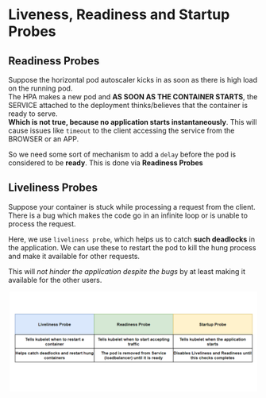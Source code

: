 # Liveness, Readiness and Startup Probes

## Readiness Probes

Suppose the horizontal pod autoscaler kicks in as soon as there is high load on the running pod.
<br />
The HPA makes a new pod and **AS SOON AS THE CONTAINER STARTS**, the SERVICE attached to the deployment thinks/believes that the
container is ready to serve.
<br />
**Which is not true, because no application starts instantaneously**. This will cause issues like `timeout` to the client accessing the service
from the BROWSER or an APP.

So we need some sort of mechanism to add a `delay` before the pod is considered to be **ready**.
This is done via **Readiness Probes**

## Liveliness Probes

Suppose your container is stuck while processing a request from the client. There is a bug which makes the code go in an infinite loop or is unable to process the request.

Here, we use `liveliness probe`, which helps us to catch **such deadlocks** in the application. We can use these to restart the pod to kill the hung process and make it available for other requests.

This will _not hinder the application despite the bugs_ by at least making it available for the other users.

<p align="center"><img src="https://github.com/karankumarshreds/KubernetesMicroservices/blob/master/img/probes.PNG" width="500"/></p>
